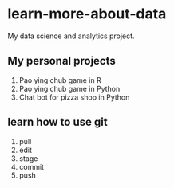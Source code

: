 # learn-more-about-data
My data science and analytics project.

## My personal projects

1. Pao ying chub game in R
2. Pao ying chub game in Python
3. Chat bot for pizza shop in Python

## learn how to use git
1. pull
2. edit
3. stage
4. commit
5. push
